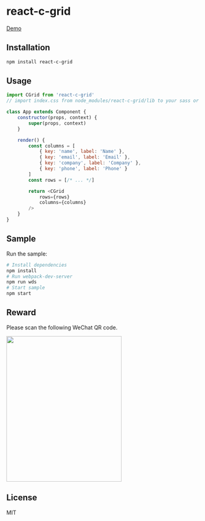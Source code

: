react-c-grid
=========================

[Demo](http://www.sherlockkong.com/) 

## Installation
```bash
npm install react-c-grid
```

## Usage
```javascript
import CGrid from 'react-c-grid'
// import index.css from node_modules/react-c-grid/lib to your sass or less file.

class App extends Component {
    constructor(props, context) {
        super(props, context)
    }

    render() {
        const columns = [
            { key: 'name', label: 'Name' },
            { key: 'email', label: 'Email' },
            { key: 'company', label: 'Company' },
            { key: 'phone', label: 'Phone' }
        ]
        const rows = [/* ... */]

        return <CGrid 
            rows={rows} 
            columns={columns} 
        />
    }
}
```
## Sample

Run the sample:
```bash
# Install dependencies
npm install
# Run webpack-dev-server
npm run wds
# Start sample
npm start
```

## Reward

Please scan the following WeChat QR code.<br/>

<img src="http://www.sherlockkong.com/images/payme.jpeg" width="300" height="379">

## License

MIT
